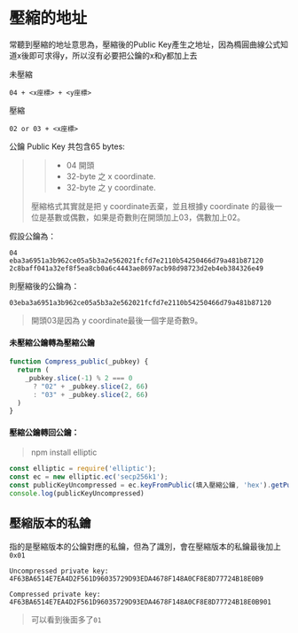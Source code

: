 # 壓縮的地址

常聽到壓縮的地址意思為，壓縮後的Public Key產生之地址，因為橢圓曲線公式知道x後即可求得y，所以沒有必要把公鑰的x和y都加上去

未壓縮

```
04 + <x座標> + <y座標>
```

壓縮

```
02 or 03 + <x座標>
```

公鑰 Public Key 共包含65 bytes:

> > * 04 開頭
> > * 32-byte 之 x coordinate.
> > * 32-byte 之 y coordinate.
>
> 壓縮格式其實就是把 y coordinate丟棄，並且根據y coordinate 的最後一位是基數或偶數，如果是奇數則在開頭加上03，偶數加上02。

假設公鑰為：

```
04
eba3a6951a3b962ce05a5b3a2e562021fcfd7e2110b54250466d79a481b87120
2c8baff041a32ef8f5ea8cb0a6c4443ae8697acb98d98723d2eb4eb384326e49
```

則壓縮後的公鑰為：

```
03eba3a6951a3b962ce05a5b3a2e562021fcfd7e2110b54250466d79a481b87120
```

> 開頭03是因為 y coordinate最後一個字是奇數9。

#### 未壓縮公鑰轉為壓縮公鑰

```js
function Compress_public(_pubkey) {
  return (
    _pubkey.slice(-1) % 2 === 0
      ? "02" + _pubkey.slice(2, 66)
      : "03" + _pubkey.slice(2, 66)
  )
}
```

#### 壓縮公鑰轉回公鑰：

> npm install elliptic

```js
const elliptic = require('elliptic');
const ec = new elliptic.ec('secp256k1');
const publicKeyUncompressed = ec.keyFromPublic(填入壓縮公鑰, 'hex').getPublic(false, 'hex');
console.log(publicKeyUncompressed)
```

## 壓縮版本的私鑰

指的是壓縮版本的公鑰對應的私鑰，但為了識別，會在壓縮版本的私鑰最後加上`0x01`

```
Uncompressed private key:    
4F63BA6514E7EA4D2F561D96035729D93EDA4678F148A0CF8E8D77724B18E0B9

Compressed private key:    
4F63BA6514E7EA4D2F561D96035729D93EDA4678F148A0CF8E8D77724B18E0B901
```

> 可以看到後面多了`01`



